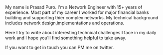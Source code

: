 
My name is Prasad Puro. I'm a Network Engineer with 15+ years of experience. Most part of my career I worked for major financial banks building and supporting thier complex networks. My technical background includes network design,implementations and operations.

Here I try to write about interesting technical challenges I face in my daily work and I hope you'll find something helpful to take away.

If you want to get in touch you can PM me on twitter.